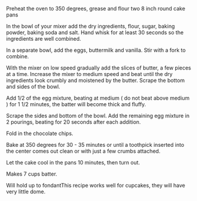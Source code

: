 Preheat the oven to 350 degrees, grease and flour two 8 inch round cake pans

In the bowl of your mixer add the dry ingredients, flour, sugar, baking powder, baking soda and salt. Hand whisk for at least 30 seconds so the ingredients are well combined.

In a separate bowl, add the eggs, buttermilk and vanilla. Stir with a fork to combine.

With the mixer on low speed gradually add the slices of butter, a few pieces at a time. Increase the mixer to medium speed and beat until the dry ingredients look crumbly and moistened by the butter. Scrape the bottom and sides of the bowl.

Add 1/2 of the egg mixture, beating at medium ( do not beat above medium ) for 1 1/2 minutes, the batter will become thick and fluffy. 

Scrape the sides and bottom of the bowl. Add the remaining egg mixture in 2 pourings, beating for 20 seconds after each addition.

Fold in the chocolate chips.

Bake at 350 degrees for 30 - 35 minutes or until a toothpick inserted into the center comes out clean or with just a few crumbs attached.

Let the cake cool in the pans 10 minutes, then turn out.

Makes 7 cups batter.

Will hold up to fondantThis recipe works well for cupcakes, they will have very little dome.